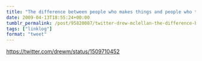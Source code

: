 ```yaml
---
title: "The difference between people who makes things and people who talk about things"
date: 2009-04-13T18:55:24+00:00
tumblr_permalink: /post/95820087/twitter-drew-mclellan-the-difference-between
tags: ["linklog"]
format: "tweet"
---
```


https://twitter.com/drewm/status/1509710452
